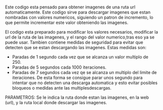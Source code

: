 Este codigo esta pensado para obtener imagenes de una ruta url automaticamente.
Este codigo sirve para descargar imagenes que estan nombradas con valores numericos, siguiendo un patron de incremento, lo que permite incrementar este valor obteniendo las imagenes.

El codigo esta preparado para modificar los valores necesarios, modificar la url de la ruta de las imagenes, y el rango del valor numerico,tras eso ya se puede usar.
Tambien contiene medidas de seguridad para evitar que detecten que se estan descargando las imagenes.
Estas medidas son:
- Paradas de 1 segundo cada vez que se alcanza un valor multiplo de 250.
- Paradas de 5 segundos cada 1000 iteraciones.
- Paradas de 7 segundos cada vez qe se alcanza un multiplo del limite de iteraciones.
De esta forma se consigue parar unos segundo para intentar que no detecten una descarga automatica y esto evitar posibles bloqueos o medidas ante las multiplesdescargas.


PARAMETROS:
Se le indica la ruta donde estan las imagenes, en la web (url), y la ruta local donde descargar las imagenes.
